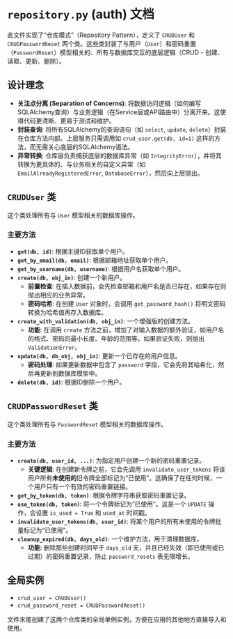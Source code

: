 # `repository.py` (auth) 文档

此文件实现了“仓库模式”（Repository Pattern），定义了 `CRUDUser` 和 `CRUDPasswordReset` 两个类。这些类封装了与用户（`User`）和密码重置（`PasswordReset`）模型相关的、所有与数据库交互的底层逻辑（CRUD - 创建、读取、更新、删除）。

## 设计理念
- **关注点分离 (Separation of Concerns)**: 将数据访问逻辑（如何编写SQLAlchemy查询）与业务逻辑（在Service层或API路由中）分离开来。这使得代码更清晰、更易于测试和维护。
- **封装查询**: 将所有SQLAlchemy的查询语句（如 `select`, `update`, `delete`）封装在仓库方法内部。上层服务只需调用如 `crud_user.get(db, id=1)` 这样的方法，而无需关心底层的SQLAlchemy语法。
- **异常转换**: 仓库层负责捕获底层的数据库异常（如 `IntegrityError`），并将其转换为更具体的、与业务相关的自定义异常（如 `EmailAlreadyRegisteredError`, `DatabaseError`），然后向上层抛出。

## `CRUDUser` 类

这个类处理所有与 `User` 模型相关的数据库操作。

### 主要方法
- **`get(db, id)`**: 根据主键ID获取单个用户。
- **`get_by_email(db, email)`**: 根据邮箱地址获取单个用户。
- **`get_by_username(db, username)`**: 根据用户名获取单个用户。
- **`create(db, obj_in)`**: 创建一个新用户。
    - **前置检查**: 在插入数据前，会先检查邮箱和用户名是否已存在，如果存在则抛出相应的业务异常。
    - **密码哈希**: 在创建 `User` 对象时，会调用 `get_password_hash()` 将明文密码转换为哈希值再存入数据库。
- **`create_with_validation(db, obj_in)`**: 一个增强版的创建方法。
    - **功能**: 在调用 `create` 方法之前，增加了对输入数据的额外验证，如用户名的格式、密码的最小长度、年龄的范围等。如果验证失败，则抛出 `ValidationError`。
- **`update(db, db_obj, obj_in)`**: 更新一个已存在的用户信息。
    - **密码处理**: 如果更新数据中包含了 `password` 字段，它会先将其哈希化，然后再更新到数据库模型中。
- **`delete(db, id)`**: 根据ID删除一个用户。

## `CRUDPasswordReset` 类

这个类处理所有与 `PasswordReset` 模型相关的数据库操作。

### 主要方法
- **`create(db, user_id, ...)`**: 为指定用户创建一个新的密码重置记录。
    - **关键逻辑**: 在创建新令牌之前，它会先调用 `invalidate_user_tokens` 将该用户所有**未使用的**旧令牌全部标记为“已使用”。这确保了在任何时候，一个用户只有一个有效的密码重置链接。
- **`get_by_token(db, token)`**: 根据令牌字符串获取密码重置记录。
- **`use_token(db, token)`**: 将一个令牌标记为“已使用”。这是一个 `UPDATE` 操作，会设置 `is_used = True` 和 `used_at` 时间戳。
- **`invalidate_user_tokens(db, user_id)`**: 将某个用户的所有未使用的令牌批量标记为“已使用”。
- **`cleanup_expired(db, days_old)`**: 一个维护方法，用于清理数据库。
    - **功能**: 删除那些创建时间早于 `days_old` 天，并且已经失效（即已使用或已过期）的密码重置记录，防止 `password_resets` 表无限增长。

## 全局实例
- `crud_user = CRUDUser()`
- `crud_password_reset = CRUDPasswordReset()`

文件末尾创建了这两个仓库类的全局单例实例，方便在应用的其他地方直接导入和使用。
